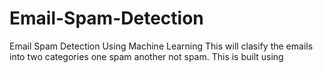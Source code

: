 # Email-Spam-Detection
Email Spam Detection Using Machine Learning
This will clasify the emails into two categories one spam another not spam.
This is built using
